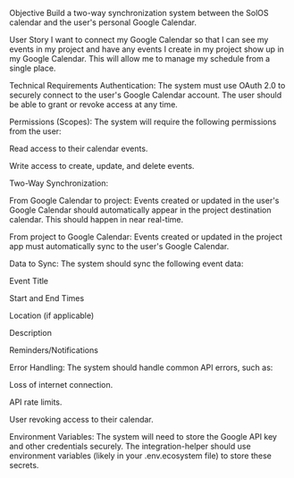 Objective
Build a two-way synchronization system between the SolOS calendar and the user's personal Google Calendar.

User Story
I want to connect my Google Calendar so that I can see my events in my project and have any events I create in my project show up in my Google Calendar. This will allow me to manage my schedule from a single place.

Technical Requirements
Authentication: The system must use OAuth 2.0 to securely connect to the user's Google Calendar account. The user should be able to grant or revoke access at any time.

Permissions (Scopes): The system will require the following permissions from the user:

Read access to their calendar events.

Write access to create, update, and delete events.

Two-Way Synchronization:

From Google Calendar to project: Events created or updated in the user's Google Calendar should automatically appear in the project destination calendar. This should happen in near real-time.

From project to Google Calendar: Events created or updated in the project app must automatically sync to the user's Google Calendar.

Data to Sync: The system should sync the following event data:

Event Title

Start and End Times

Location (if applicable)

Description

Reminders/Notifications

Error Handling: The system should handle common API errors, such as:

Loss of internet connection.

API rate limits.

User revoking access to their calendar.

Environment Variables: The system will need to store the Google API key and other credentials securely. The integration-helper should use environment variables (likely in your .env.ecosystem file) to store these secrets.